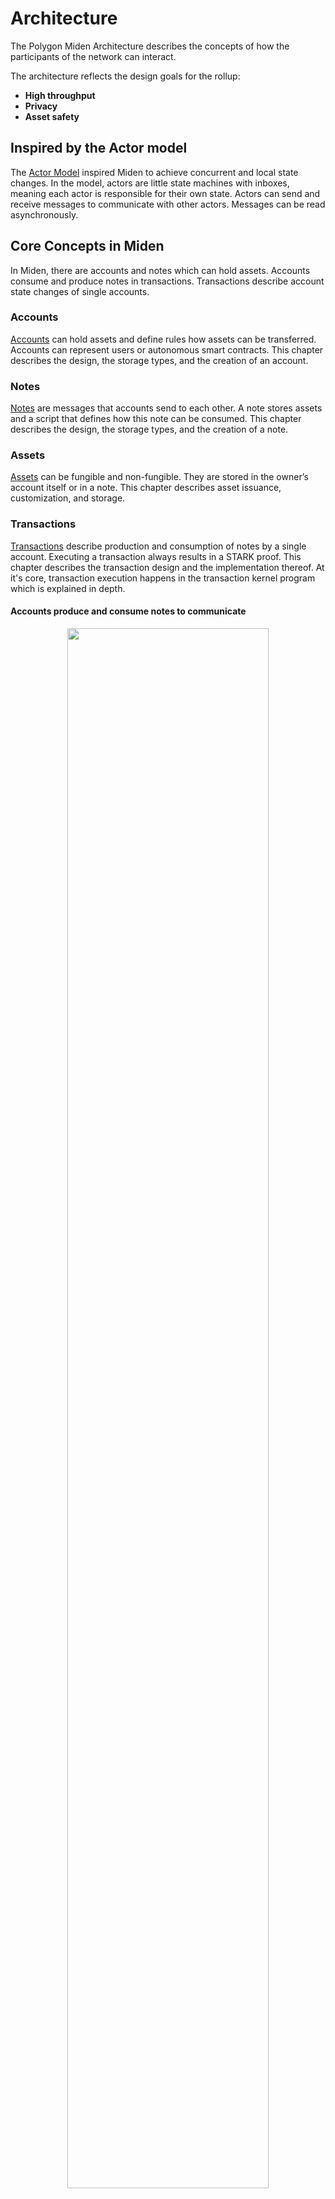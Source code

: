 # Architecture
The Polygon Miden Architecture describes the concepts of how the participants of the network can interact.

The architecture reflects the design goals for the rollup:

* **High throughput**
* **Privacy**
* **Asset safety**

## Inspired by the Actor model
The [Actor Model](https://en.wikipedia.org/wiki/Actor_model) inspired Miden to achieve concurrent and local state changes. In the model, actors are little state machines with inboxes, meaning each actor is responsible for their own state. Actors can send and receive messages to communicate with other actors. Messages can be read asynchronously.

## Core Concepts in Miden
In Miden, there are accounts and notes which can hold assets. Accounts consume and produce notes in transactions. Transactions describe account state changes of single accounts.

### Accounts
[Accounts](./architecture/accounts.md) can hold assets and define rules how assets can be transferred. Accounts can represent users or autonomous smart contracts. This chapter describes the design, the storage types, and the creation of an account.

### Notes
[Notes](./architecture/notes.md) are messages that accounts send to each other. A note stores assets and a script that defines how this note can be consumed. This chapter describes the design, the storage types, and the creation of a note.

### Assets
[Assets](./architecture/assets.md) can be fungible and non-fungible. They are stored in the owner’s account itself or in a note. This chapter describes asset issuance, customization, and storage.

### Transactions
[Transactions](./architecture/transactions.md) describe production and consumption of notes by a single account. Executing a transaction always results in a STARK proof. This chapter describes the transaction design and the implementation thereof. At it's core, transaction execution happens in the transaction kernel program which is explained in depth.

#### Accounts produce and consume notes to communicate
<p align="center">
    <img src="./img/architecture/miden_architecture_core_concepts.gif" style="width: 80%;">
</p>

## State and Execution
The state model captures all individual states of all accounts and notes. Finally, the execution model describes state progress in a sequence of blocks.

### State model
[State](./architecture/state.md) describes everything that is the case at a certain point in time. Individual states of accounts or notes can be stored onchain and offchain. This chapter describes the three different state databases in Miden.

### Execution model
[Execution](./architecture/execution.md) describes how the state progresses as aggregated state updates in batches, blocks, and epochs. This chapter describes the execution model and how blocks are built.

#### Operators capture and progress state
<p align="center">
    <img src="./img/architecture/miden_architecture_state_progress.gif" style="width: 80%;">
</p>

# Architecture tradeoffs
<details>
  <summary>Want to know more on why we designed Miden as is?</summary>

  ### Polygon Miden's architecture
  Polygon Miden’s architecture departs considerably from typical blockchain designs to support privacy and parallel transaction execution. In traditional blockchains state and transactions must be transparent to be verifiable. This is necessary for block production and execution. User generated zero-knowledge proofs allow state transitions, e.g. transactions, to be verifiable without being transparent.

  ### Actor-based execution model
  The actor model inspires Polygon Miden’s execution model. This is a well-known design paradigm in concurrent systems. In the actor model, actors are state machines responsible for maintaining their own state. In the context of Polygon Miden, each account is an actor. Actors communicate with each other by exchanging messages asynchronously. One actor can send a message to another, but it is up to the recipient to apply the requested change to their state.

  Polygon Miden’s architecture takes the actor model further and combines it with zero-knowledge proofs. Now, actors not only maintain and update their own state, but they can also prove the validity of their own state transitions to the rest of the network. This ability to independently prove state transitions enables local smart contract execution, private smart contracts, and much more. And it is quite unique in the rollup space. Normally only centralized entities - sequencer or prover - create zero-knowledge proofs, not the users.

  ### Hybrid state model
  The actor-based execution model requires a radically different approach to recording the system's state. Actors and the messages they exchange must be treated as first-class citizens. Polygon Miden addresses this by combining the state models of account-based systems like Ethereum and UTXO-based systems like Bitcoin and Zcash.
</details>
